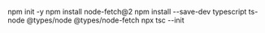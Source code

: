 npm init -y
npm install node-fetch@2
npm install --save-dev typescript ts-node @types/node @types/node-fetch
npx tsc --init
